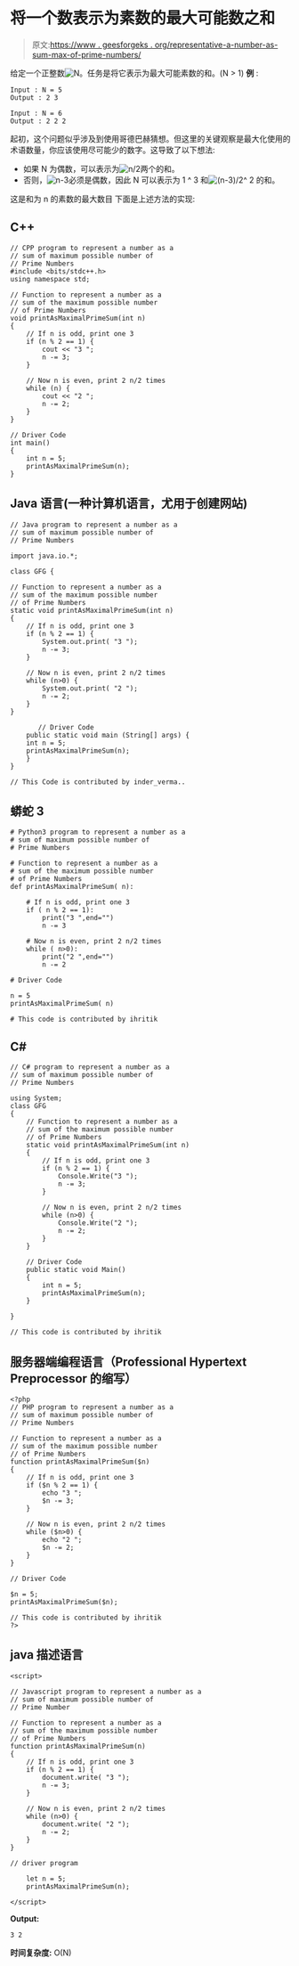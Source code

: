 # 将一个数表示为素数的最大可能数之和

> 原文:[https://www . geesforgeks . org/representative-a-number-as-sum-max-of-prime-numbers/](https://www.geeksforgeeks.org/represent-a-number-as-a-sum-of-maximum-possible-number-of-prime-numbers/)

给定一个正整数![N ](img/479cbec0e01453d6ddc99e257783bb88.png "Rendered by QuickLaTeX.com")。任务是将它表示为最大可能素数的和。(N > 1)
**例** :

```
Input : N = 5 
Output : 2 3 

Input : N = 6
Output : 2 2 2
```

起初，这个问题似乎涉及到使用哥德巴赫猜想。但这里的关键观察是最大化使用的术语数量，你应该使用尽可能少的数字。这导致了以下想法:

*   如果 N 为偶数，可以表示为![n/2 ](img/639fa34cef9e0f5739dfd04d7a0ced1a.png "Rendered by QuickLaTeX.com")两个的和。
*   否则，![n-3 ](img/4af3080c2715d0ede1dd7559fa37da82.png "Rendered by QuickLaTeX.com")必须是偶数，因此 N 可以表示为 1 ^ 3 和![(n-3)/2 ](img/84b221e3361e076369ffa8718acfbccc.png "Rendered by QuickLaTeX.com")^ 2 的和。

这是和为 n 的素数的最大数目
下面是上述方法的实现:

## C++

```
// CPP program to represent a number as a
// sum of maximum possible number of
// Prime Numbers
#include <bits/stdc++.h>
using namespace std;

// Function to represent a number as a
// sum of the maximum possible number
// of Prime Numbers
void printAsMaximalPrimeSum(int n)
{
    // If n is odd, print one 3
    if (n % 2 == 1) {
        cout << "3 ";
        n -= 3;
    }

    // Now n is even, print 2 n/2 times
    while (n) {
        cout << "2 ";
        n -= 2;
    }
}

// Driver Code
int main()
{
    int n = 5;
    printAsMaximalPrimeSum(n);
}
```

## Java 语言(一种计算机语言，尤用于创建网站)

```
// Java program to represent a number as a
// sum of maximum possible number of
// Prime Numbers

import java.io.*;

class GFG {

// Function to represent a number as a
// sum of the maximum possible number
// of Prime Numbers
static void printAsMaximalPrimeSum(int n)
{
    // If n is odd, print one 3
    if (n % 2 == 1) {
        System.out.print( "3 ");
        n -= 3;
    }

    // Now n is even, print 2 n/2 times
    while (n>0) {
        System.out.print( "2 ");
        n -= 2;
    }
}

       // Driver Code
    public static void main (String[] args) {
    int n = 5;
    printAsMaximalPrimeSum(n);
    }
}

// This Code is contributed by inder_verma..
```

## 蟒蛇 3

```
# Python3 program to represent a number as a
# sum of maximum possible number of
# Prime Numbers

# Function to represent a number as a
# sum of the maximum possible number
# of Prime Numbers
def printAsMaximalPrimeSum( n):

    # If n is odd, print one 3
    if ( n % 2 == 1): 
        print("3 ",end="")
        n -= 3

    # Now n is even, print 2 n/2 times
    while ( n>0): 
        print("2 ",end="")
        n -= 2

# Driver Code

n = 5
printAsMaximalPrimeSum( n)

# This code is contributed by ihritik
```

## C#

```
// C# program to represent a number as a
// sum of maximum possible number of
// Prime Numbers

using System;
class GFG
{
    // Function to represent a number as a
    // sum of the maximum possible number
    // of Prime Numbers
    static void printAsMaximalPrimeSum(int n)
    {
        // If n is odd, print one 3
        if (n % 2 == 1) {
            Console.Write("3 ");
            n -= 3;
        }

        // Now n is even, print 2 n/2 times
        while (n>0) {
            Console.Write("2 ");
            n -= 2;
        }
    }

    // Driver Code
    public static void Main()
    {
        int n = 5;
        printAsMaximalPrimeSum(n);
    }

}

// This code is contributed by ihritik
```

## 服务器端编程语言（Professional Hypertext Preprocessor 的缩写）

```
<?php
// PHP program to represent a number as a
// sum of maximum possible number of
// Prime Numbers

// Function to represent a number as a
// sum of the maximum possible number
// of Prime Numbers
function printAsMaximalPrimeSum($n)
{
    // If n is odd, print one 3
    if ($n % 2 == 1) {
        echo "3 ";
        $n -= 3;
    }

    // Now n is even, print 2 n/2 times
    while ($n>0) {
        echo "2 ";
        $n -= 2;
    }
}

// Driver Code

$n = 5;
printAsMaximalPrimeSum($n);

// This code is contributed by ihritik
?>
```

## java 描述语言

```
<script>

// Javascript program to represent a number as a
// sum of maximum possible number of
// Prime Number

// Function to represent a number as a
// sum of the maximum possible number
// of Prime Numbers
function printAsMaximalPrimeSum(n)
{
    // If n is odd, print one 3
    if (n % 2 == 1) {
        document.write( "3 ");
        n -= 3;
    }

    // Now n is even, print 2 n/2 times
    while (n>0) {
        document.write( "2 ");
        n -= 2;
    }
}

// driver program

    let n = 5;
    printAsMaximalPrimeSum(n);

</script>
```

**Output:** 

```
3 2
```

**时间复杂度:** O(N)